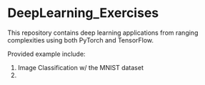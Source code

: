 # DeepLearning_Exercises
This repository contains deep learning applications from ranging complexities using both PyTorch and TensorFlow. 

Provided example include:

1) Image Classification w/ the MNIST dataset
2)


